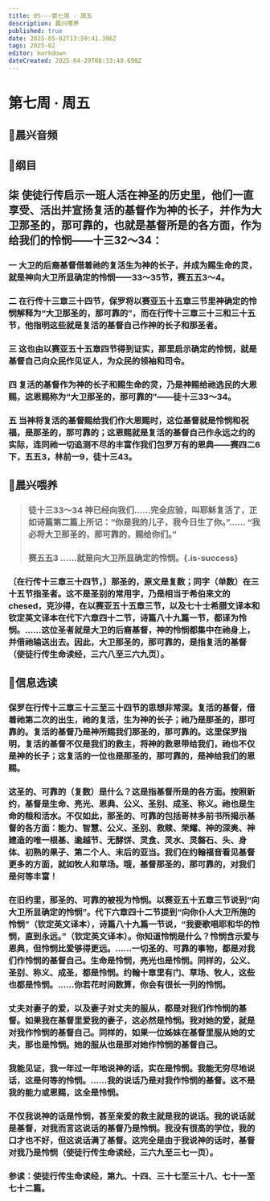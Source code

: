 ```yaml
---
title: 05---第七周 · 周五
description: 晨兴喂养
published: true
date: 2025-05-02T13:59:41.396Z
tags: 2025-02
editor: markdown
dateCreated: 2025-04-29T08:33:49.690Z
---
```


# 第七周 · 周五
## 🎵晨兴音频

## 📖纲目

## 柒   使徒行传启示一班人活在神圣的历史里，他们一直享受、活出并宣扬复活的基督作为神的长子，并作为大卫那圣的，那可靠的，也就是基督所是的各方面，作为给我们的怜悯——十三32～34：

### 一   大卫的后裔基督借着祂的复活生为神的长子，并成为赐生命的灵，就是神向大卫所显确定的怜悯——33～35节，赛五五3～4。

### 二   在行传十三章三十四节，保罗将以赛亚五十五章三节里神确定的怜悯解释为“大卫那圣的，那可靠的”，而在行传十三章三十三和三十五节，他指明这些就是复活的基督自己作神的长子和那圣者。

### 三   这也由以赛亚五十五章四节得到证实，那里启示确定的怜悯，就是基督自己向众民作见证人，为众民的领袖和司令。

### 四   复活的基督作为神的长子和赐生命的灵，乃是神赐给祂选民的大恩赐，这恩赐称为“大卫那圣的，那可靠的”——徒十三33～34。

### 五   当神将复活的基督赐给我们作大恩赐时，这位基督就是怜悯和祝福，是那圣的，那可靠的；这恩赐就是复活的基督自己作永远之约的实际，连同祂一切追测不尽的丰富作我们包罗万有的恩典——赛四二6下，五五3，林前一9，徒十三43。

## 📖晨兴喂养

>### 徒十三33～34    神已经向我们……完全应验，叫耶稣复活了，正如诗篇第二篇上所记：“你是我的儿子，我今日生了你。”…… “我必将大卫那圣的，那可靠的，赐给你们。”
>
>### 赛五五3    ……就是向大卫所显确定的怜悯。{.is-success}

### 〔在行传十三章三十四节，〕那圣的，原文是复数；同字（单数）在三十五节指圣者。这不是圣别的常用字，乃是相当于希伯来文的chesed，克沙得，在以赛亚五十五章三节，以及七十士希腊文译本和钦定英文译本在代下六章四十二节，诗篇八十九篇一节，都译为怜悯。……这位圣者就是大卫的后裔基督，神的怜悯都集中在祂身上，并借祂输送出去。因此，大卫那圣的，那可靠的，是指复活的基督（使徒行传生命读经，三六八至三六九页）。

## 📖信息选读

### 保罗在行传十三章三十三至三十四节的思想非常深。复活的基督，借着祂第二次的出生，祂的复活，生为神的长子；祂乃是那圣的，那可靠的。复活的基督乃是神所赐我们那圣的，那可靠的。这里保罗指明，复活的基督不仅是我们的救主，将神的救恩带给我们，祂也不仅是神的长子；这复活的一位也是那圣的，那可靠的，是神给我们的恩赐。

### 这圣的、可靠的（复数）是什么？这是指基督所是的各方面。按照新约，基督是生命、亮光、恩典、公义、圣别、成圣、称义。祂也是生命的粮和活水。不仅如此，那圣的、可靠的包括哥林多前书所揭示基督的各方面：能力、智慧、公义、圣别、救赎、荣耀、神的深奥、神建造的唯一根基、逾越节、无酵饼、灵食、灵水、灵磐石、头、身体、初熟的果子、第二个人、末后的亚当。我们在约翰福音看见基督更多的方面，就如牧人和草场。哦，基督那圣的，那可靠的，对我们是何等丰富！

### 在旧约里，那圣的、可靠的被视为怜悯。以赛亚五十五章三节说到“向大卫所显确定的怜悯”。代下六章四十二节提到“向你仆人大卫所施的怜悯”（钦定英文译本），诗篇八十九篇一节说，“我要歌唱耶和华的怜悯，直到永远。”（钦定英文译本）。你知道怜悯是什么？怜悯含示爱与恩典，但怜悯比爱够得更远。……一切圣的、可靠的事物，都是对我们作怜悯的基督自己。生命是怜悯，亮光也是怜悯。同样的，公义、圣别、称义、成圣，都是怜悯。约翰十章里有门、草场、牧人，这些也都是怜悯。……你若花时间数算，你会有很长一列的怜悯。

### 丈夫对妻子的爱，以及妻子对丈夫的服从，都是对我们作怜悯的基督。如果我在基督里爱我的妻子，这必然是怜悯。我对她的爱，就是对我作怜悯的基督自己。同样的，如果一位姊妹在基督里服从她的丈夫，那也是怜悯。她的服从也是那对她作怜悯的基督自己。

### 我能见证，我一年过一年地说神的话，实在是怜悯。我能无穷尽地说话，这是何等的怜悯。……我的说话乃是对我作怜悯的基督。这不是我的能力或恩赐，这全是怜悯。

### 不仅我说神的话是怜悯，甚至亲爱的救主就是我的说话。我的说话就是基督，对我而言这说话的基督乃是怜悯。我没有很高的学位，我的口才也不好，但这说话满了基督。这完全是由于我说神的话时，基督对我乃是怜悯（使徒行传生命读经，三六九至三七一页）。

### 参读：使徒行传生命读经，第九、十四、三十七至三十八、七十一至七十二篇。
<!-- Google tag (gtag.js) -->
<script async src="https://www.googletagmanager.com/gtag/js?id=G-1P8709Z16T"></script>
<script>
  window.dataLayer = window.dataLayer || [];
  function gtag(){dataLayer.push(arguments);}
  gtag('js', new Date());

  gtag('config', 'G-1P8709Z16T');
</script>